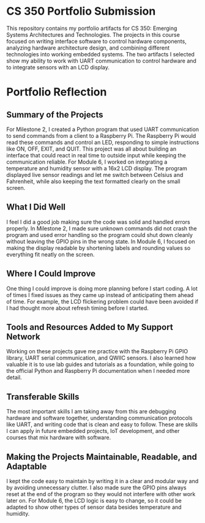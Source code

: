 # CS 350 Portfolio Submission  

This repository contains my portfolio artifacts for CS 350: Emerging Systems Architectures and Technologies. The projects in this course focused on writing interface software to control hardware components, analyzing hardware architecture design, and combining different technologies into working embedded systems. The two artifacts I selected show my ability to work with UART communication to control hardware and to integrate sensors with an LCD display.  

# Portfolio Reflection

## Summary of the Projects  
For Milestone 2, I created a Python program that used UART communication to send commands from a client to a Raspberry Pi. The Raspberry Pi would read these commands and control an LED, responding to simple instructions like ON, OFF, EXIT, and QUIT. This project was all about building an interface that could react in real time to outside input while keeping the communication reliable. For Module 6, I worked on integrating a temperature and humidity sensor with a 16x2 LCD display. The program displayed live sensor readings and let me switch between Celsius and Fahrenheit, while also keeping the text formatted clearly on the small screen.  

## What I Did Well  
I feel I did a good job making sure the code was solid and handled errors properly. In Milestone 2, I made sure unknown commands did not crash the program and used error handling so the program could shut down cleanly without leaving the GPIO pins in the wrong state. In Module 6, I focused on making the display readable by shortening labels and rounding values so everything fit neatly on the screen.  

## Where I Could Improve  
One thing I could improve is doing more planning before I start coding. A lot of times I fixed issues as they came up instead of anticipating them ahead of time. For example, the LCD flickering problem could have been avoided if I had thought more about refresh timing before I started.  

## Tools and Resources Added to My Support Network  
Working on these projects gave me practice with the Raspberry Pi GPIO library, UART serial communication, and QWIIC sensors. I also learned how valuable it is to use lab guides and tutorials as a foundation, while going to the official Python and Raspberry Pi documentation when I needed more detail.  

## Transferable Skills  
The most important skills I am taking away from this are debugging hardware and software together, understanding communication protocols like UART, and writing code that is clean and easy to follow. These are skills I can apply in future embedded projects, IoT development, and other courses that mix hardware with software.  

## Making the Projects Maintainable, Readable, and Adaptable  
I kept the code easy to maintain by writing it in a clear and modular way and by avoiding unnecessary clutter. I also made sure the GPIO pins always reset at the end of the program so they would not interfere with other work later on. For Module 6, the LCD logic is easy to change, so it could be adapted to show other types of sensor data besides temperature and humidity.  
